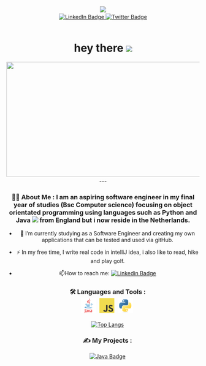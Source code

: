 <div id="header" align="center">
  <img src="https://media.giphy.com/media/nP8SZtRxihoTZ6W90N/giphy.gif" width="100"/>
  <div id="badges">
  <a href="https://www.linkedin.com/in/daniel-roberts-2582b4192/">
    <img src="https://img.shields.io/badge/LinkedIn-blue?style=for-the-badge&logo=linkedin&logoColor=white" alt="LinkedIn Badge"/>
  </a>
  <a href="https://twitter.com/DsrCoder">
    <img src="https://img.shields.io/badge/Twitter-blue?style=for-the-badge&logo=twitter&logoColor=white" alt="Twitter Badge"/>
  </a>
</div>
<img src="https://komarev.com/ghpvc/?username=Denedeux&style=flat-square&color=blue" alt=""/>
<h1>
  hey there
  <img src="https://media.giphy.com/media/hvRJCLFzcasrR4ia7z/giphy.gif" width="30px"/>
</h1>
<div align="center">
  <img src="https://media.giphy.com/media/dWesBcTLavkZuG35MI/giphy.gif" width="600" height="300"/>
</div>
  ---

### :man_technologist: About Me : I am an aspiring software engineer in my final year of studies (Bsc Computer science) focusing on object orientated programming using languages such as Python and Java  <img src="https://media.giphy.com/media/WUlplcMpOCEmTGBtBW/giphy.gif" width="30"> from England but i now reside in the Netherlands.
  - :telescope: I’m currently studying as a Software Engineer and creating my own applications that can be tested and used via gitHub.

- :zap: In my free time, I write real code in intelliJ idea, i also like to read, hike and play golf.

- :mailbox:How to reach me: [![Linkedin Badge](https://img.shields.io/badge/-Daniel-blue?style=flat&logo=Linkedin&logoColor=white)](https://www.linkedin.com/in/daniel-roberts-2582b4192/)
  
  ### :hammer_and_wrench: Languages and Tools : <div>   <img src="https://github.com/devicons/devicon/blob/master/icons/java/java-original-wordmark.svg" title="Java" alt="Java" width="40" height="40"/>&nbsp;   <img src="https://github.com/devicons/devicon/blob/master/icons/javascript/javascript-original.svg" title="JavaScript" alt="JavaScript" width="40" height="40"/>&nbsp;   <img src="https://github.com/devicons/devicon/blob/master/icons/python/python-original.svg" title="Java" alt="Java" width="40" height="40"/>&nbsp; 
  [![Top Langs](https://github-readme-stats.vercel.app/api/top-langs/?username=Denedeux&layout=compact&theme=vision-friendly-dark)](https://github.com/anuraghazra/github-readme-stats)
  ### :writing_hand: My Projects :   <a href="https://github.com/Denedeux/Java_Calculator_Denedeux">
    <img src="https://img.shields.io/badge/JavaCalculator-blue?style=for-the-badge&logo=Java&logoColor=white" alt="Java Badge"/>
  </a>

